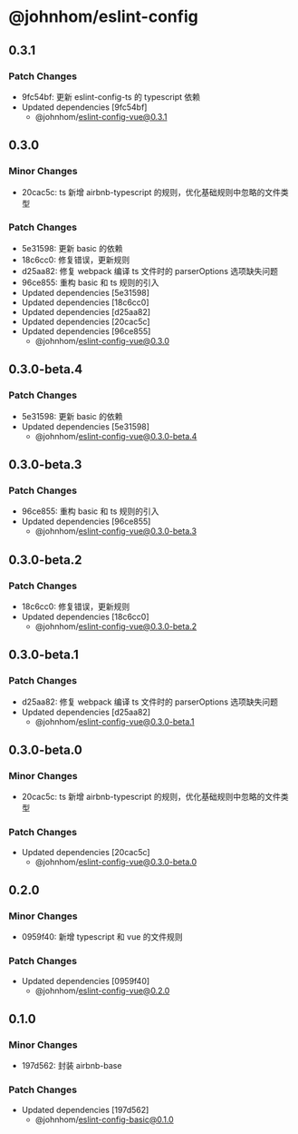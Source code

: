 # @johnhom/eslint-config

## 0.3.1

### Patch Changes

- 9fc54bf: 更新 eslint-config-ts 的 typescript 依赖
- Updated dependencies [9fc54bf]
  - @johnhom/eslint-config-vue@0.3.1

## 0.3.0

### Minor Changes

- 20cac5c: ts 新增 airbnb-typescript 的规则，优化基础规则中忽略的文件类型

### Patch Changes

- 5e31598: 更新 basic 的依赖
- 18c6cc0: 修复错误，更新规则
- d25aa82: 修复 webpack 编译 ts 文件时的 parserOptions 选项缺失问题
- 96ce855: 重构 basic 和 ts 规则的引入
- Updated dependencies [5e31598]
- Updated dependencies [18c6cc0]
- Updated dependencies [d25aa82]
- Updated dependencies [20cac5c]
- Updated dependencies [96ce855]
  - @johnhom/eslint-config-vue@0.3.0

## 0.3.0-beta.4

### Patch Changes

- 5e31598: 更新 basic 的依赖
- Updated dependencies [5e31598]
  - @johnhom/eslint-config-vue@0.3.0-beta.4

## 0.3.0-beta.3

### Patch Changes

- 96ce855: 重构 basic 和 ts 规则的引入
- Updated dependencies [96ce855]
  - @johnhom/eslint-config-vue@0.3.0-beta.3

## 0.3.0-beta.2

### Patch Changes

- 18c6cc0: 修复错误，更新规则
- Updated dependencies [18c6cc0]
  - @johnhom/eslint-config-vue@0.3.0-beta.2

## 0.3.0-beta.1

### Patch Changes

- d25aa82: 修复 webpack 编译 ts 文件时的 parserOptions 选项缺失问题
- Updated dependencies [d25aa82]
  - @johnhom/eslint-config-vue@0.3.0-beta.1

## 0.3.0-beta.0

### Minor Changes

- 20cac5c: ts 新增 airbnb-typescript 的规则，优化基础规则中忽略的文件类型

### Patch Changes

- Updated dependencies [20cac5c]
  - @johnhom/eslint-config-vue@0.3.0-beta.0

## 0.2.0

### Minor Changes

- 0959f40: 新增 typescript 和 vue 的文件规则

### Patch Changes

- Updated dependencies [0959f40]
  - @johnhom/eslint-config-vue@0.2.0

## 0.1.0

### Minor Changes

- 197d562: 封装 airbnb-base

### Patch Changes

- Updated dependencies [197d562]
  - @johnhom/eslint-config-basic@0.1.0
